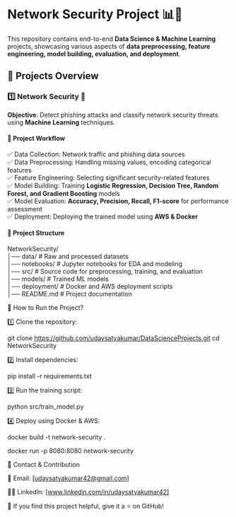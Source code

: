 
# Network Security Project 📊🚀  
This repository contains end-to-end **Data Science & Machine Learning** projects, showcasing various aspects of **data preprocessing, feature engineering, model building, evaluation, and deployment**.  

## 📁 Projects Overview  
### 1️⃣ **Network Security** 🔐  
**Objective**: Detect phishing attacks and classify network security threats using **Machine Learning** techniques.  

#### 🔹 **Project Workflow**  
✅ Data Collection: Network traffic and phishing data sources  
✅ Data Preprocessing: Handling missing values, encoding categorical features  
✅ Feature Engineering: Selecting significant security-related features  
✅ Model Building: Training **Logistic Regression, Decision Tree, Random Forest, and Gradient Boosting** models  
✅ Model Evaluation: **Accuracy, Precision, Recall, F1-score** for performance assessment  
✅ Deployment: Deploying the trained model using **AWS & Docker**  

#### 📂 **Project Structure**  

NetworkSecurity/   
│── data/     # Raw and processed datasets   
│── notebooks/           # Jupyter notebooks for EDA and modeling   
│── src/                 # Source code for preprocessing, training, and evaluation   
│── models/              # Trained ML models   
│── deployment/          # Docker and AWS deployment scripts   
│── README.md            # Project documentation   



🚀 How to Run the Project?

1️⃣ Clone the repository:

git clone https://github.com/udaysatyakumar/DataScienceProjects.git
   cd NetworkSecurity

2️⃣ Install dependencies:

pip install -r requirements.txt

3️⃣ Run the training script:

python src/train_model.py

4️⃣ Deploy using Docker & AWS:

docker build -t network-security .

docker run -p 8080:8080 network-security

📢 Contact & Contribution

📧 Email: [udaysatyakumar42@gmail.com] 

👨‍💻 LinkedIn: [www.linkedin.com/in/udaysatyakumar42] 

🌟 If you find this project helpful, give it a ⭐ on GitHub!




